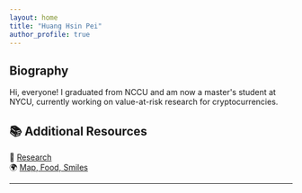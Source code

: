 ```yaml
---
layout: home
title: "Huang Hsin Pei"
author_profile: true
---
```


## Biography

Hi, everyone!
I graduated from NCCU and am now a master's student at NYCU, currently working on value-at-risk research for cryptocurrencies.

## 📚 Additional Resources

📄 [Research](/research/)  
🌍 [Map, Food, Smiles](/map-food-smiles/)


---
